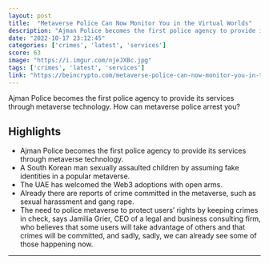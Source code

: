 ```yaml
---
layout: post
title:  "Metaverse Police Can Now Monitor You in the Virtual Worlds"
description: "Ajman Police becomes the first police agency to provide its services through metaverse technology. How can metaverse police arrest you?"
date: "2022-10-17 23:12:45"
categories: ['crimes', 'latest', 'services']
score: 63
image: "https://i.imgur.com/njeJXBc.jpg"
tags: ['crimes', 'latest', 'services']
link: "https://beincrypto.com/metaverse-police-can-now-monitor-you-in-the-virtual-worlds/"
---
```


Ajman Police becomes the first police agency to provide its services through metaverse technology. How can metaverse police arrest you?

## Highlights

- Ajman Police becomes the first police agency to provide its services through metaverse technology.
- A South Korean man sexually assaulted children by assuming fake identities in a popular metaverse.
- The UAE has welcomed the Web3 adoptions with open arms.
- Already there are reports of crime committed in the metaverse, such as sexual harassment and gang rape.
- The need to police metaverse to protect users’ rights by keeping crimes in check, says Jamilia Grier, CEO of a legal and business consulting firm, who believes that some users will take advantage of others and that crimes will be committed, and sadly, sadly, we can already see some of those happening now.

---
